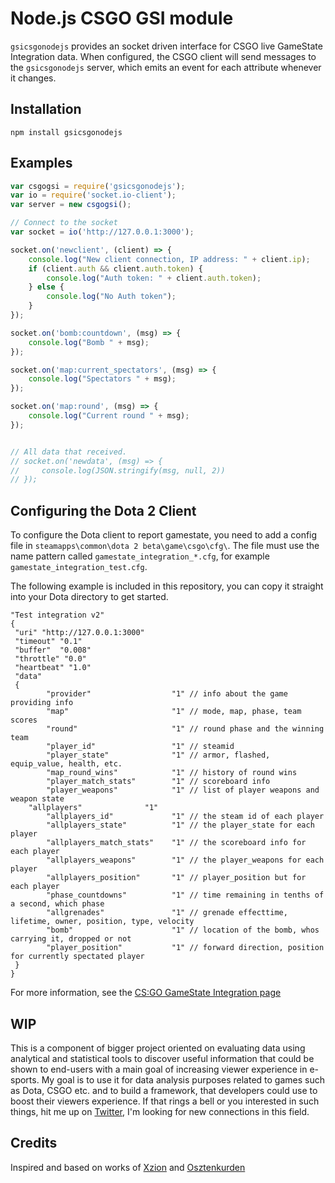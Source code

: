 # Node.js CSGO GSI module
`gsicsgonodejs` provides an socket driven interface for CSGO live GameState Integration data. When configured, the CSGO client will send messages to the `gsicsgonodejs` server, which emits an event for each attribute whenever it changes.

## Installation

`npm install gsicsgonodejs`

## Examples

```javascript
var csgogsi = require('gsicsgonodejs');
var io = require('socket.io-client');
var server = new csgogsi();

// Connect to the socket
var socket = io('http://127.0.0.1:3000');

socket.on('newclient', (client) => {
    console.log("New client connection, IP address: " + client.ip);
    if (client.auth && client.auth.token) {
        console.log("Auth token: " + client.auth.token);
    } else {
        console.log("No Auth token");
    }
});

socket.on('bomb:countdown', (msg) => {
    console.log("Bomb " + msg);
});

socket.on('map:current_spectators', (msg) => {
    console.log("Spectators " + msg);
});

socket.on('map:round', (msg) => {
    console.log("Current round " + msg);
});


// All data that received.
// socket.on('newdata', (msg) => {
//     console.log(JSON.stringify(msg, null, 2))
// });

```

## Configuring the Dota 2 Client

To configure the Dota client to report gamestate, you need to add a config file in `steamapps\common\dota 2 beta\game\csgo\cfg\`. The file must use the name pattern called `gamestate_integration_*.cfg`, for example `gamestate_integration_test.cfg`.

The following example is included in this repository, you can copy it straight into your Dota directory to get started.
```
"Test integration v2"
{
 "uri" "http://127.0.0.1:3000"
 "timeout" "0.1"
 "buffer"  "0.008"
 "throttle" "0.0"
 "heartbeat" "1.0"
 "data"
 {
		"provider"            		"1" // info about the game providing info 
		"map"                 		"1" // mode, map, phase, team scores
		"round"               		"1" // round phase and the winning team
		"player_id"           		"1" // steamid
		"player_state"        		"1" // armor, flashed, equip_value, health, etc. 
		"map_round_wins"      		"1"	// history of round wins
		"player_match_stats"  		"1"	// scoreboard info
		"player_weapons"			"1" // list of player weapons and weapon state
    "allplayers"              "1"
		"allplayers_id"       		"1" // the steam id of each player
		"allplayers_state"    		"1" // the player_state for each player 
		"allplayers_match_stats"  	"1" // the scoreboard info for each player
		"allplayers_weapons"  		"1" // the player_weapons for each player
		"allplayers_position" 		"1" // player_position but for each player
		"phase_countdowns"    		"1" // time remaining in tenths of a second, which phase
		"allgrenades"         		"1" // grenade effecttime, lifetime, owner, position, type, velocity
		"bomb"                		"1" // location of the bomb, whos carrying it, dropped or not
		"player_position"     		"1" // forward direction, position for currently spectated player
 }
}

```

For more information, see the [CS:GO GameState Integration page](https://developer.valvesoftware.com/wiki/Counter-Strike:_Global_Offensive_Game_State_Integration)

## WIP

This is a component of bigger project oriented on evaluating data using analytical and statistical tools to discover useful information that could be shown to end-users with a main goal of increasing viewer experience in e-sports. My goal is to use it for data analysis purposes related to games such as Dota, CSGO etc. and to build a framework, that developers could use to boost their viewers experience. If that rings a bell or you interested in such things, hit me up on [Twitter](https://twitter.com/kkimmikko), I'm looking for new connections in this field.

## Credits

Inspired and based on works of [Xzion](https://github.com/xzion) and [Osztenkurden](https://github.com/osztenkurden)
